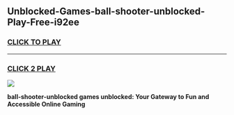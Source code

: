 
## Unblocked-Games-ball-shooter-unblocked-Play-Free-i92ee
<h3>
<a href="https://premium76.site?title=ball-shooter-unblocked&ref=18A1">CLICK TO PLAY</a></h3>
<hr>

<h3>
<a href="https://premium76.site?title=ball-shooter-unblocked&ref=18A1">CLICK 2 PLAY</a>
  
</h3>

<a href="https://premium76.site?title=ball-shooter-unblocked&ref=18A1"><img src="https://clearcache.store/games.png"></a>


**ball-shooter-unblocked games unblocked: Your Gateway to Fun and Accessible Online Gaming**
